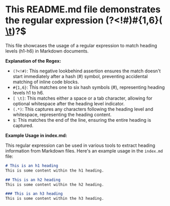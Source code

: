 # This README.md file demonstrates the regular expression (?<!#)#{1,6}([ \t](.*))?$

This file showcases the usage of a regular expression to match heading levels (h1-h6) in Markdown documents.

**Explanation of the Regex:**

- `(?<!#)`: This negative lookbehind assertion ensures the match doesn't start immediately after a hash (#) symbol, preventing accidental matching of inline code blocks.
- `#{1,6}`: This matches one to six hash symbols (#), representing heading levels h1 to h6.
- `[ \t]`: This matches either a space or a tab character, allowing for optional whitespace after the heading level indicator.
- `(.*)`: This captures any characters following the heading level and whitespace, representing the heading content.
- `$`: This matches the end of the line, ensuring the entire heading is captured.

**Example Usage in index.md:**

This regular expression can be used in various tools to extract heading information from Markdown files. Here's an example usage in the `index.md` file:

```markdown
# This is an h1 heading
This is some content within the h1 heading.

## This is an h2 heading
This is some content within the h2 heading.

### This is an h3 heading
This is some content within the h3 heading.
